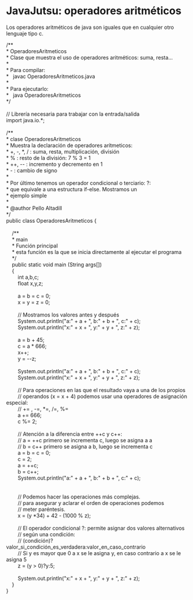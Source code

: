 <h1>
	JavaJutsu: operadores aritm&eacute;ticos</h1>
<p>
	Los operadores aritm&eacute;ticos de java son iguales que en cualquier otro lenguaje tipo c.</p>
<p>
	/**<br />
	* OperadoresAritmeticos<br />
	* Clase que muestra el uso de operadores aritm&eacute;ticos: suma, resta...<br />
	*<br />
	* Para compilar:<br />
	*&nbsp;&nbsp; javac OperadoresAritmeticos.java<br />
	*<br />
	* Para ejecutarlo:<br />
	*&nbsp;&nbsp; java OperadoresAritmeticos<br />
	*/<br />
	&nbsp;<br />
	// Librer&iacute;a necesaria para trabajar con la entrada/salida<br />
	import java.io.*;<br />
	&nbsp;<br />
	/**<br />
	* clase OperadoresAritmeticos<br />
	* Muestra la declaraci&oacute;n de operadores ar&iacute;tmeticos:<br />
	* +, -, *, / : suma, resta, multiplicaci&oacute;n, divisi&oacute;n<br />
	* % : resto de la divisi&oacute;n: 7 % 3 = 1<br />
	* ++, -- : incremento y decremento en 1<br />
	* - : cambio de signo<br />
	*<br />
	* Por &uacute;ltimo tenemos un operador condicional o terciario: ?:<br />
	* que equivale a una estructura if-else. Mostramos un &nbsp;<br />
	* ejemplo simple<br />
	*<br />
	* @author Pello Altadill<br />
	*/<br />
	public class OperadoresAritmeticos {<br />
	&nbsp;&nbsp; &nbsp;<br />
	&nbsp;&nbsp; &nbsp;/**<br />
	&nbsp;&nbsp; &nbsp;* main<br />
	&nbsp;&nbsp; &nbsp;* Funci&oacute;n principal<br />
	&nbsp;&nbsp; &nbsp;* esta funci&oacute;n es la que se inicia directamente al ejecutar el programa<br />
	&nbsp;&nbsp; &nbsp;*/<br />
	&nbsp;&nbsp; &nbsp;public static void main (String args[])<br />
	&nbsp;&nbsp; &nbsp;{<br />
	&nbsp;&nbsp; &nbsp;&nbsp;&nbsp; &nbsp;int a,b,c;<br />
	&nbsp;&nbsp; &nbsp;&nbsp;&nbsp; &nbsp;float x,y,z;<br />
	&nbsp;&nbsp; &nbsp;&nbsp;&nbsp; &nbsp;<br />
	&nbsp;&nbsp; &nbsp;&nbsp;&nbsp; &nbsp;a = b = c = 0;<br />
	&nbsp;&nbsp; &nbsp;&nbsp;&nbsp; &nbsp;x = y = z = 0;<br />
	&nbsp;<br />
	&nbsp;&nbsp; &nbsp;&nbsp;&nbsp; &nbsp;// Mostramos los valores antes y despu&eacute;s<br />
	&nbsp;&nbsp; &nbsp;&nbsp;&nbsp; &nbsp;System.out.println(&quot;a:&quot; + a + &quot;, b:&quot; + b + &quot;, c:&quot; + c);<br />
	&nbsp;&nbsp; &nbsp;&nbsp;&nbsp; &nbsp;System.out.println(&quot;x:&quot; + x + &quot;, y:&quot; + y + &quot;, z:&quot; + z);<br />
	&nbsp;<br />
	&nbsp;&nbsp; &nbsp;&nbsp;&nbsp; &nbsp;a = b + 45;<br />
	&nbsp;&nbsp; &nbsp;&nbsp;&nbsp; &nbsp;c = a * 666;<br />
	&nbsp;&nbsp; &nbsp;&nbsp;&nbsp; &nbsp;x++;<br />
	&nbsp;&nbsp; &nbsp;&nbsp;&nbsp; &nbsp;y = --z;<br />
	&nbsp;&nbsp; &nbsp;&nbsp;&nbsp; &nbsp;<br />
	&nbsp;&nbsp; &nbsp;&nbsp;&nbsp; &nbsp;System.out.println(&quot;a:&quot; + a + &quot;, b:&quot; + b + &quot;, c:&quot; + c);<br />
	&nbsp;&nbsp; &nbsp;&nbsp;&nbsp; &nbsp;System.out.println(&quot;x:&quot; + x + &quot;, y:&quot; + y + &quot;, z:&quot; + z);<br />
	&nbsp;&nbsp; &nbsp;&nbsp;&nbsp; &nbsp;<br />
	&nbsp;&nbsp; &nbsp;&nbsp;&nbsp; &nbsp;// Para operaciones en las que el resultado vaya a una de los propios<br />
	&nbsp;&nbsp; &nbsp;&nbsp;&nbsp; &nbsp;// operandos (x = x + 4) podemos usar una operadores de asignaci&oacute;n especial:<br />
	&nbsp;&nbsp; &nbsp;&nbsp;&nbsp; &nbsp;// += , -=, *=, /=, %=<br />
	&nbsp;&nbsp; &nbsp;&nbsp;&nbsp; &nbsp;a += 666;<br />
	&nbsp;&nbsp; &nbsp;&nbsp;&nbsp; &nbsp;c %= 2;<br />
	&nbsp;&nbsp; &nbsp;&nbsp;&nbsp; &nbsp;<br />
	&nbsp;&nbsp; &nbsp;&nbsp;&nbsp; &nbsp;// Atenci&oacute;n a la diferencia entre ++c y c++:<br />
	&nbsp;&nbsp; &nbsp;&nbsp;&nbsp; &nbsp;// a = ++c primero se incrementa c, luego se asigna a a<br />
	&nbsp;&nbsp; &nbsp;&nbsp;&nbsp; &nbsp;// b = c++ primero se asigna a b, luego se incrementa c<br />
	&nbsp;&nbsp; &nbsp;&nbsp;&nbsp; &nbsp;a = b = c = 0;<br />
	&nbsp;&nbsp; &nbsp;&nbsp;&nbsp; &nbsp;c = 2;<br />
	&nbsp;&nbsp; &nbsp;&nbsp;&nbsp; &nbsp;a = ++c;<br />
	&nbsp;&nbsp; &nbsp;&nbsp;&nbsp; &nbsp;b = c++;<br />
	&nbsp;&nbsp; &nbsp;&nbsp;&nbsp; &nbsp;System.out.println(&quot;a:&quot; + a + &quot;, b:&quot; + b + &quot;, c:&quot; + c);<br />
	&nbsp;<br />
	&nbsp;&nbsp; &nbsp;&nbsp;&nbsp; &nbsp;&nbsp;&nbsp; &nbsp;&nbsp;&nbsp; &nbsp;<br />
	&nbsp;&nbsp; &nbsp;&nbsp;&nbsp; &nbsp;// Podemos hacer las operaciones m&aacute;s complejas.<br />
	&nbsp;&nbsp; &nbsp;&nbsp;&nbsp; &nbsp;// para asegurar y aclarar el orden de operaciones podemos<br />
	&nbsp;&nbsp; &nbsp;&nbsp;&nbsp; &nbsp;// meter par&eacute;ntesis.<br />
	&nbsp;&nbsp; &nbsp;&nbsp;&nbsp; &nbsp;x = (y *34) + 42 - (1000 % z);&nbsp;&nbsp; &nbsp;&nbsp;&nbsp; &nbsp;<br />
	&nbsp;<br />
	&nbsp;&nbsp; &nbsp;&nbsp;&nbsp; &nbsp;// El operador condicional ?: permite asignar dos valores alternativos<br />
	&nbsp;&nbsp; &nbsp;&nbsp;&nbsp; &nbsp;// seg&uacute;n una condici&oacute;n:&nbsp; &nbsp;<br />
	&nbsp;&nbsp; &nbsp;&nbsp;&nbsp; &nbsp;// (condici&oacute;n)?valor_si_condici&oacute;n_es_verdadera:valor_en_caso_contrario<br />
	&nbsp;&nbsp; &nbsp;&nbsp;&nbsp; &nbsp;// Si y es mayor que 0 a x se le asigna y, en caso contrario a x se le asigna 5 &nbsp;<br />
	&nbsp;&nbsp; &nbsp;&nbsp;&nbsp; &nbsp;z = (y &gt; 0)?y:5;<br />
	&nbsp;&nbsp; &nbsp;&nbsp;&nbsp; &nbsp;<br />
	&nbsp;&nbsp; &nbsp;&nbsp;&nbsp; &nbsp;System.out.println(&quot;x:&quot; + x + &quot;, y:&quot; + y + &quot;, z:&quot; + z);<br />
	&nbsp;&nbsp; &nbsp;}<br />
	}</p>
